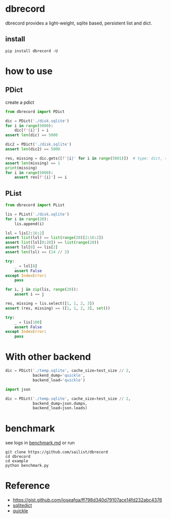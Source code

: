# dbrecord

dbrecord provides a light-weight, sqlite based, persistent list and dict.

## install

```shell
pip install dbrecord -U
```

# how to use

## PDict

create a pdict

```python
from dbrecord import PDict

dic = PDict('./disk.sqlite')
for i in range(5000):
    dic[f'{i}'] = i
assert len(dic) == 5000

dic2 = PDict('./disk.sqlite')
assert len(dic2) == 5000

res, missing = dic.gets([f'{i}' for i in range(5001)])  # type: dict, set
assert len(missing) == 1
print(missing)
for i in range(5000):
    assert res[f'{i}'] == i
```

## PList

```python
from dbrecord import PList

lis = PList('./disk.sqlite')
for i in range(20):
    lis.append(i)

lsl = lis[2:16:2]
assert list(lsl) == list(range(20)[2:16:2])
assert list(lsl[0:20]) == list(range(20))
assert lsl[0] == lis[2]
assert len(lsl) == (14 // 2)

try:
    _ = lsl[8]
    assert False
except IndexError:
    pass

for i, j in zip(lis, range(20)):
    assert i == j

res, missing = lis.select([1, 1, 2, 3])
assert (res, missing) == ([1, 1, 2, 3], set())

try:
    _ = lis[100]
    assert False
except IndexError:
    pass
```

# With other backend

```python
dic = PDict('./temp.sqlite', cache_size=test_size // 2,
            backend_dump='quickle',
            backend_load='quickle')
```

```python
import json

dic = PDict('./temp.sqlite', cache_size=test_size // 2,
            backend_dump=json.dumps,
            backend_load=json.loads)
```

# benchmark

see logs in [benchmark.md](./benchmark.md) or run

```shell
git clone https://github.com/sailist/dbrecord
cd dbrecord
cd example
python benchmark.py
```

# Reference

- https://gist.github.com/joseafga/ff798d340d79107ace14fd232abc4376
- [sqlitedict](https://github.com/piskvorky/sqlitedict)
- [quickle](https://github.com/jcrist/quickle)
